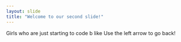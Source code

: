 ```yaml
---
layout: slide
title: "Welcome to our second slide!"
---
```

Girls who are just starting to code b like
Use the left arrow to go back!
